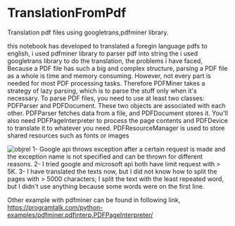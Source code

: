 # TranslationFromPdf
Translation pdf files using googletrans,pdfminer library. 

this notebook has developed to translated a foregin language pdfs to english, i used pdfminer library to parser pdf into string the i used googletrans library to do the translation, 
the problems i have faced,
Because a PDF file has such a big and complex structure, parsing a PDF file as a whole is time and memory consuming. However, not every part is needed for most PDF processing tasks. Therefore PDFMiner takes a strategy of lazy parsing, which is to parse the stuff only when it's necessary. To parse PDF files, you need to use at least two classes: PDFParser and PDFDocument. These two objects are associated with each other. PDFParser fetches data from a file, and PDFDocument stores it. You'll also need PDFPageInterpreter to process the page contents and PDFDevice to translate it to whatever you need. PDFResourceManager is used to store shared resources such as fonts or images

![objrel](https://user-images.githubusercontent.com/9295206/51108426-413d0f80-1803-11e9-9417-778cf783c86d.png)
1- Google api throws exception after a certain request is made and the exception name is not specified and can be thrown for different reasons.
2- I tried google and microsoft api both have limit request with > 5K.
3- I have translated the texts now, but I did not know how to split the pages with > 5000 characters;
I split the text with the least repeated word, but I didn't use anything because some words were on the first line.

Other example with pdfminer can be found in following link,
https://programtalk.com/python-examples/pdfminer.pdfinterp.PDFPageInterpreter/
